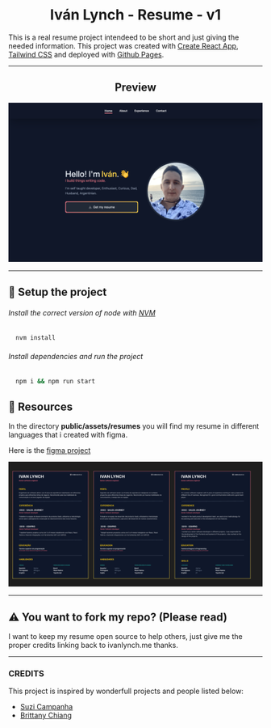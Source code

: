 <h1 align="center">Iván Lynch - Resume - v1</h1>

This is a real resume project intendeed to be short and just giving the needed information. This project was created with <a href="https://create-react-app.dev/" target="_blank">Create React App</a>, <a href="https://tailwindcss.com/">Tailwind CSS</a> and deployed with <a href="https://pages.github.com/" target="_blank">Github Pages</a>.

****

<h2 align="center">Preview</h2>
<img src="https://raw.githubusercontent.com/ivanlynch/resume/main/src/assets/images/preview.png" alt="preview page">

****

## 🧰 Setup the project

###### Install the correct version of node with [NVM](https://github.com/nvm-sh/nvm#installing-and-updating)
```bash
  nvm install
```

###### Install dependencies and run the project
```bash
  npm i && npm run start
```

## 📁 Resources
In the directory **public/assets/resumes** you will find my resume in different languages that i created with figma.

Here is the [figma project](https://www.figma.com/community/file/1158129471036566768)

<img src="https://raw.githubusercontent.com/ivanlynch/resume/main/src/assets/images/resumes.png" alt="preview page">


****
<h2> ⚠️ You want to fork my repo? (Please read) </h2>

I want to keep my resume open source to help others, just give me the proper credits linking back to ivanlynch.me thanks.

****
### CREDITS

This project is inspired by wonderfull projects and people listed below:

- [Suzi Campanha](https://www.linkedin.com/in/suzi-campanha-cientista-dados/)
- [Brittany Chiang](https://brittanychiang.com/)
